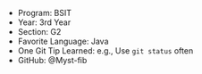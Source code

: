 - Program: BSIT
- Year: 3rd Year
- Section: G2
- Favorite Language: Java
- One Git Tip Learned: e.g., Use `git status` often
- GitHub: @Myst-fib